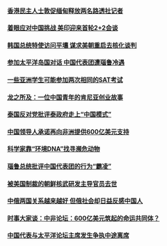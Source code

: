 #### [香港民主人士敦促缅甸释放两名路透社记者](../pages/z__yoerrvp/4558431.md) 

#### [着眼应对中国挑战 美印迎来首轮2+2会谈](../pages/z__yoerrvp/4558320.md) 

#### [韩国总统特使访问平壤 谋求美朝重启去核化谈判](../pages/z__yoerrvp/4558281.md) 

#### [参加太平洋岛国对话 中国代表团遭瑙鲁冷遇](../pages/z__yoerrvp/4557810.md) 

#### [一些亚洲学生可能参加两次相同的SAT考试](../pages/z__yoerrvp/4557664.md) 

#### [龙之所及：一位中国青年的肯尼亚创业故事](../pages/z__yoerrvp/4557585.md) 

#### [泰国反对党批评泰政府走上“中国模式”](../pages/z__yoerrvp/4557570.md) 

#### [中国领导人承诺再向非洲提供600亿美元支持](../pages/z__yoerrvp/4557374.md) 

#### [科学家靠“环境DNA”找寻濒危动物](../pages/z__yoerrvp/4557362.md) 

#### [瑙鲁总统批评中国代表团的行为“霸凌”](../pages/z__yoerrvp/4557347.md) 

#### [被美国制裁的朝鲜核武研发主导官员去世](../pages/z__yoerrvp/4557303.md) 

#### [中俄两国关系越来越好 但俄社会却日益反感中国人](../pages/z__yoerrvp/4557245.md) 

#### [时事大家谈：中非论坛：600亿美元筑起的命运共同体？](../pages/z__yoerrvp/4557097.md) 

#### [中国代表与太平洋论坛主席发生争执中途离席](../pages/z__yoerrvp/4556912.md) 

